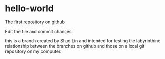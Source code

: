 # hello-world
The first repository on github

Edit the file and commit changes.


this is a branch created by Shuo Lin and intended for testing the labyrinthine relationship between the branches on github and those on a local git repository on my computer.
